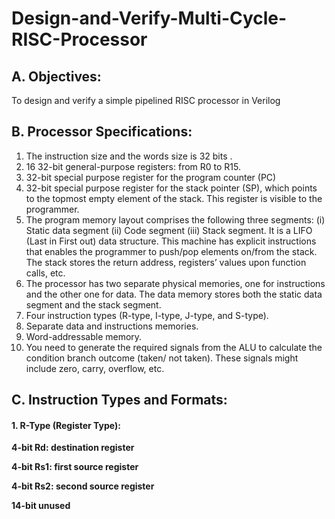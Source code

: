 # Design-and-Verify-Multi-Cycle-RISC-Processor 

## A. Objectives: 
To design and verify a simple pipelined RISC processor in Verilog  
## B. Processor Specifications: 
1. The instruction size and the words size is 32 bits .
2. 16 32-bit general-purpose registers: from R0 to R15.
3. 32-bit special purpose register for the program counter (PC)
4. 32-bit special purpose register for the stack pointer (SP), which points to the topmost empty element of
the stack. This register is visible to the programmer.
5. The program memory layout comprises the following three segments:
(i) Static data segment
(ii) Code segment
(iii) Stack segment. It is a LIFO (Last in First out) data structure. This machine has explicit instructions
that enables the programmer to push/pop elements on/from the stack. The stack stores the
return address, registers’ values upon function calls, etc.
6. The processor has two separate physical memories, one for instructions and the other one for data. The
data memory stores both the static data segment and the stack segment.
7. Four instruction types (R-type, I-type, J-type, and S-type).
8. Separate data and instructions memories.
9. Word-addressable memory.
10. You need to generate the required signals from the ALU to calculate the condition branch outcome
(taken/ not taken). These signals might include zero, carry, overflow, etc.
## C. Instruction Types and Formats:
#### 1. R-Type (Register Type): 
 **4-bit Rd: destination register**
 
 **4-bit Rs1: first source register**
 
**4-bit Rs2: second source register**

**14-bit unused**






